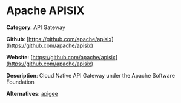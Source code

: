 
# Apache APISIX

**Category**: API Gateway

**Github**: [https://github.com/apache/apisix](https://github.com/apache/apisix)

**Website**: [https://github.com/apache/apisix](https://github.com/apache/apisix)

**Description**:
Cloud Native API Gateway under the Apache Software Foundation

**Alternatives**: [apigee](https://cloud.google.com/apigee)
